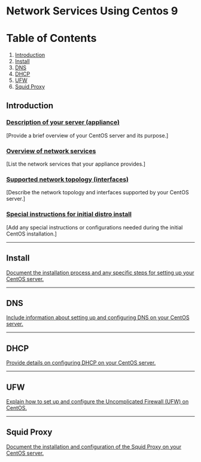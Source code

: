 # Network Services Using Centos 9
# Table of Contents
1. [Introduction](#intro)
2. [Install](#install)
3. [DNS](#dns)
4. [DHCP](#dhcp)
5. [UFW](#ufw)
6. [Squid Proxy](#squid-proxy)
## Introduction <a name="intro"></a>

### [Description of your server (appliance)](description.md)
[Provide a brief overview of your CentOS server and its purpose.]

### [Overview of network services](network-services.md)
[List the network services that your appliance provides.]

### [Supported network topology (interfaces)](network-topology.md)
[Describe the network topology and interfaces supported by your CentOS server.]

### [Special instructions for initial distro install](initial-install.md)
[Add any special instructions or configurations needed during the initial CentOS installation.]

---

## Install <a name="install"></a>

[Document the installation process and any specific steps for setting up your CentOS server.](install.md)

---

## DNS <a name="dns"></a>

[Include information about setting up and configuring DNS on your CentOS server.](dns.md)

---

## DHCP <a name="dhcp"></a>

[Provide details on configuring DHCP on your CentOS server.](dhcp.md)

---

## UFW <a name="ufw"></a>

[Explain how to set up and configure the Uncomplicated Firewall (UFW) on CentOS.](ufw.md)

---

## Squid Proxy <a name="squid-proxy"></a>

[Document the installation and configuration of the Squid Proxy on your CentOS server.](squid-proxy.md)